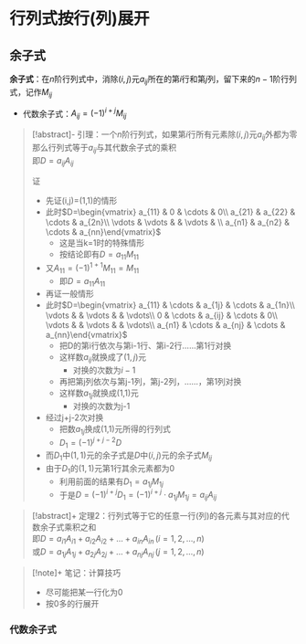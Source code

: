 # 行列式按行(列)展开
## 余子式


**余子式**：在$n$阶行列式中，消除$(i,j)$元$a_{ij}$所在的第$i$行和第$j$列，留下来的$n-1$阶行列式，记作$M_{ij}$
- 代数余子式：$A_{ij}=(-1)^{i+j}M_{ij}$

>[!abstract]- 引理：一个$n$阶行列式，如果第$i$行所有元素除$(i,j)$元$a_{ij}$外都为零</br>那么行列式等于$a_{ij}$与其代数余子式的乘积</br>即$D=a_{ij}A_{ij}$
> 
> 证
> - 先证(i,j)=(1,1)的情形
> - 此时$D=\begin{vmatrix}  a_{11} & 0  & \cdots & 0\\  a_{21} & a_{22} &  \cdots & a_{2n}\\  \vdots & \vdots &  & \vdots & \\  a_{n1} & a_{n2}  & \cdots & a_{nn}\end{vmatrix}$
> 	- 这是当k=1时的特殊情形
> 	- 按结论即有$D=a_{11}M_{11}$  
> - 又$A_{11}=(-1)^{1+1}M_{11}=M_{11}$  
> 	- 即$D=a_{11}A_{11}$  
> - 再证一般情形
> - 此时$D=\begin{vmatrix}  a_{11} & \cdots & a_{1j} & \cdots & a_{1n}\\ \vdots &   & \vdots &   & \vdots\\  0 & \cdots & a_{ij} & \cdots & 0\\  \vdots &   & \vdots &   & \vdots\\  a_{n1} & \cdots & a_{nj} & \cdots & a_{nn}\end{vmatrix}$  
> 	- 把D的第i行依次与第i-1行、第i-2行……第1行对换
> 	- 这样数$a_{ij}$就换成了$(1,j)$元
> 		- 对换的次数为$i-1$
> 	- 再把第j列依次与第j-1列，第j-2列，……，第1列对换
> 	- 这样数$a_{1j}$就换成(1,1)元
> 		- 对换的次数为j-1
> - 经过j+j-2次对换
> 	- 把数$a_{1j}$换成(1,1)元所得的行列式
> 	- $D_1=(-1)^{j+j-2}D$
> - 而$D_1$中$(1,1)$元的余子式是$D$中$(i,j)$元的余子式$M_{ij}$
> - 由于$D_1$的$(1,1)$元第$1$行其余元素都为0
> 	- 利用前面的结果有$D_1=a_{1j}M_{1j}$
> 	- 于是$D=(-1)^{i+j}D_1=(-1)^{i+j}\cdot a_{1j}M_{1j}=a_{ij}A_{ij}$
> 

>[!abstract]+ 定理2：行列式等于它的任意一行(列)的各元素与其对应的代数余子式乘积之和</br>即$D=a_{i{1}}A_{i1}+a_{i{2}}A_{i2}+\dots+a_{i{n}}A_{in}\,(i=1,2,\dots,n)$</br>或$D=a_{1j}A_{1j}+a_{2j}A_{2j}+\dots+a_{nj}A_{nj}\,(j=1,2,\dots,n)$

>[!note]+ 笔记：计算技巧
> - 尽可能把某一行化为0
> - 按0多的行展开

### 代数余子式


